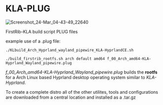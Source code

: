 # KLA-PLUG
![Screenshot_24-Mar_04-43-49_22640](https://github.com/sofijacom/KLA-Hyprland/assets/107557749/9cb7631c-6fd2-4c3c-9c21-7225ee09fd70)

FirstRib-KLA build script PLUG files

example use of a .plug file:

```./KLbuild_Arch_Hyprland_wayland_pipewire_KLA-HyprlandCE.sh```

```./build_firstrib_rootfs.sh arch default amd64 f_00_Arch_amd64-KLA-Hyprland_Wayland_pipewire.plug```

 *f_00_Arch_amd64-KLA-Hyprland_Wayland_pipewire.plug*  builds the **rootfs** for a Arch Linux based Hyprland desktop operating system similar to *KLA-Hyprland*.

To create a complete distro all of the other utilites, tools and configurations are downloaded from a central location and installed  as a .tar.gz
